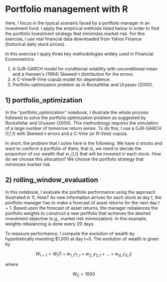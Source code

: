 # Portfolio management with R
Here, I focus in the typical scenario faced by a portfolio manager in an investment fund. I apply the empirical methods listed below in order to find the portfolio investment strategy that minimizes market risk. For this exercise, I use real financial data downloaded from Yahoo Finance (historical daily stock prices) .

In this exercise I apply three key methodologies widely used in Financial Econometrics:
1. A GJR-GARCH model for conditional volatility with unconditional mean and a Hansen's (1994) Skewed-t distribution for the errors.
2. A C-Vine/R-Vine copula model for dependence.
3. Portfolio optimization problem as in Rockafellar and Uryasev (2000).

 

## 1) portfolio_optimization
In the "portfolio_optimization" notebook, I illustrate the whole process followed to solve the portfolio optimization problem as suggested by Rockafellar and Uryasev (2000). This methodology requires the simulation of a large number of tomorrow return series. To do this, I use a GJR-GARCH (1,1,1) with Skewed-t errors and a C-Vine (or R-Vine) copula.

In short, the problem that I solve here is the following. We have d stocks and want to conform a portfolio of them, that is, we need to decide the proportion of our wealth that w_{i,t} that will be invested in each stock. How do we choose this allocation? We choose the portfolio strategy that minimizes market risk.

## 2) rolling_window_evaluation
In this notebook, I evaluate the portfolio performance using the approach illustrated in 1). How? As new information arrives for each stock at day t, the
portfolio manager has to make a forecast of asset returns for the next day t + 1. Based upon the forecast of asset returns, the manager rebalances the portfolio weights  to construct a new portfolio that achieves the desired investment objective (e.g., market risk minimization). In this example, weights rebalancing is done every 20 days.

To measure performance, I compute the evolution of wealth by hypothetically investing $1,000 at day t=0. The evolution of wealth is given by  
```math
W_{t+1}=W_t(1 + w_{1,t}r_{1,t}+w_{2,t}r_{2,t}+...+w_{d,t}r_{d,t})
```
where 
 
```math
W_0=1000
```
 
